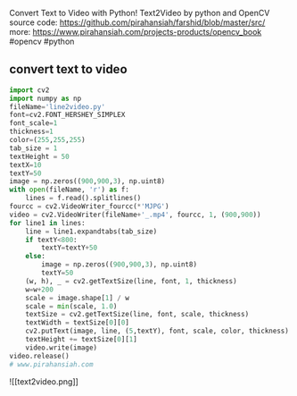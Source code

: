 Convert Text to Video with Python! Text2Video by python and OpenCV  
source code: https://github.com/pirahansiah/farshid/blob/master/src/  
more: https://www.pirahansiah.com/projects-products/opencv_book  
#opencv #python

## convert text to video 
```python
import cv2
import numpy as np
fileName='line2video.py'
font=cv2.FONT_HERSHEY_SIMPLEX
font_scale=1
thickness=1
color=(255,255,255)
tab_size = 1 
textHeight = 50 
textX=10
textY=50
image = np.zeros((900,900,3), np.uint8)
with open(fileName, 'r') as f:
    lines = f.read().splitlines() 
fourcc = cv2.VideoWriter_fourcc(*'MJPG')
video = cv2.VideoWriter(fileName+'_.mp4', fourcc, 1, (900,900))
for line1 in lines:
    line = line1.expandtabs(tab_size)  
    if textY<800:
        textY=textY+50
    else:
        image = np.zeros((900,900,3), np.uint8)
        textY=50
    (w, h), _ = cv2.getTextSize(line, font, 1, thickness)
    w=w+200
    scale = image.shape[1] / w
    scale = min(scale, 1.0)  
    textSize = cv2.getTextSize(line, font, scale, thickness)
    textWidth = textSize[0][0]
    cv2.putText(image, line, (5,textY), font, scale, color, thickness)
    textHeight += textSize[0][1] 
    video.write(image)
video.release()
# www.pirahansiah.com

```

![[text2video.png]]